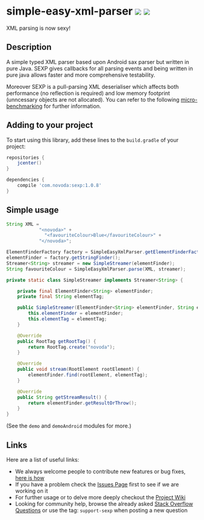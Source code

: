 # simple-easy-xml-parser [![](https://ci.novoda.com/buildStatus/icon?job=simple-easy-xml-parser)](https://ci.novoda.com/job/simple-easy-xml-parser/lastBuild/console) [![](https://raw.githubusercontent.com/novoda/novoda/master/assets/btn_apache_lisence.png)](LICENSE.txt)

XML parsing is now sexy!


## Description

A simple typed XML parser based upon Android sax parser but written in pure Java. SEXP gives callbacks for all parsing events and being written in pure java allows faster and more comprehensive testability.

Moreover SEXP is a pull-parsing XML deserialiser which affects both performance (no reflection is required) and low memory footprint (unncessary objects are not allocated). You can refer to the following [micro-benchmarking](https://github.com/novoda/simple-easy-xml-parser/tree/master/benchmark) for further information.


## Adding to your project

To start using this library, add these lines to the `build.gradle` of your project:

```groovy
repositories {
    jcenter()
}

dependencies {
    compile 'com.novoda:sexp:1.0.8'
}
```

## Simple usage

```java
String XML =
            "<novoda>" +
              "<favouriteColour>Blue</favouriteColour>" +
            "</novoda>";

ElementFinderFactory factory = SimpleEasyXmlParser.getElementFinderFactory();
elementFinder = factory.getStringFinder();
Streamer<String> streamer = new SimpleStreamer(elementFinder);
String favouriteColour = SimpleEasyXmlParser.parse(XML, streamer);

private static class SimpleStreamer implements Streamer<String> {

    private final ElementFinder<String> elementFinder;
    private final String elementTag;

    public SimpleStreamer(ElementFinder<String> elementFinder, String elementTag) {
        this.elementFinder = elementFinder;
        this.elementTag = elementTag;
    }

    @Override
    public RootTag getRootTag() {
        return RootTag.create("novoda");
    }

    @Override
    public void stream(RootElement rootElement) {
        elementFinder.find(rootElement, elementTag);
    }

    @Override
    public String getStreamResult() {
        return elementFinder.getResultOrThrow();
    }
}
```
(See the `demo` and `demoAndroid` modules for more.)

## Links

Here are a list of useful links:

 * We always welcome people to contribute new features or bug fixes, [here is how](https://github.com/novoda/novoda/blob/master/CONTRIBUTING.md)
 * If you have a problem check the [Issues Page](https://github.com/novoda/simple-easy-xml-parser/issues) first to see if we are working on it
 * For further usage or to delve more deeply checkout the [Project Wiki](https://github.com/novoda/simple-easy-xml-parser/wiki)
 * Looking for community help, browse the already asked [Stack Overflow Questions](http://stackoverflow.com/questions/tagged/support-sexp) or use the tag: `support-sexp` when posting a new question
